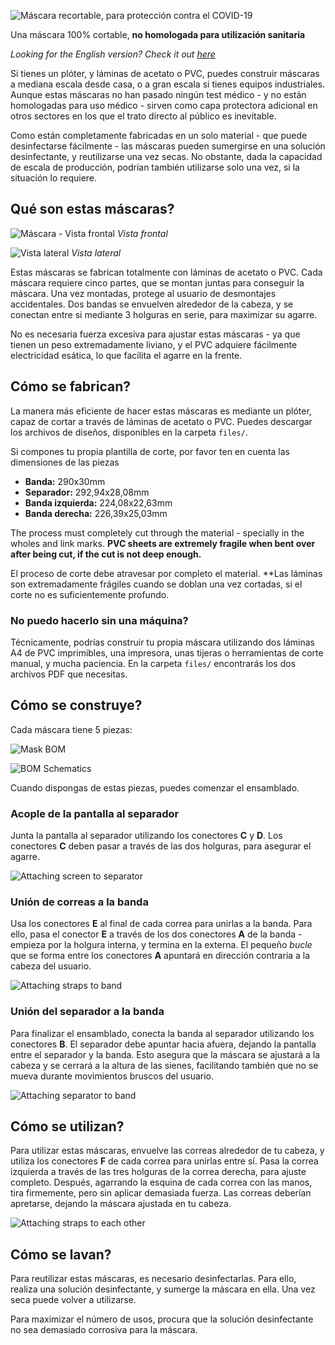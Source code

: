 ![Máscara recortable, para protección contra el COVID-19](/static/banner-es.png)

Una máscara 100% cortable, **no homologada para utilización sanitaria**

_Looking for the English version? Check it out [here](/README-en.md)_

Si tienes un plóter, y láminas de acetato o PVC, puedes construir máscaras a mediana escala desde casa, o a gran escala si tienes equipos industriales. Aunque estas máscaras no han pasado ningún test médico - y no están homologadas para uso médico - sirven como capa protectora adicional en otros sectores en los que el trato directo al público es inevitable.

Como están completamente fabricadas en un solo material - que puede desinfectarse fácilmente - las máscaras pueden sumergirse en una solución desinfectante, y reutilizarse una vez secas. No obstante, dada la capacidad de escala de producción, podrían también utilizarse solo una vez, si la situación lo requiere.

## Qué son estas máscaras?

![Máscara - Vista frontal](/static/assembled-front.png)
_Vista frontal_

![Vista lateral](/static/assembled-side.png)
_Vista lateral_

Estas máscaras se fabrican totalmente con láminas de acetato o PVC. Cada máscara requiere cinco partes, que se montan juntas para conseguir la máscara. Una vez montadas, protege al usuario de desmontajes accidentales. Dos bandas se envuelven alrededor de la cabeza, y se conectan entre si mediante 3 holguras en serie, para maximizar su agarre. 

No es necesaria fuerza excesiva para ajustar estas máscaras - ya que tienen un peso extremadamente liviano, y el PVC adquiere fácilmente electricidad esática, lo que facilita el agarre en la frente.

## Cómo se fabrican?

La manera más eficiente de hacer estas máscaras es mediante un plóter, capaz de cortar a través de láminas de acetato o PVC. Puedes descargar los archivos de diseños, disponibles en la carpeta `files/`. 

Si compones tu propia plantilla de corte, por favor ten en cuenta las dimensiones de las piezas

* **Banda:** 290x30mm
* **Separador:** 292,94x28,08mm
* **Banda izquierda:** 224,08x22,63mm
* **Banda derecha:** 226,39x25,03mm

The process must completely cut through the material - specially in the wholes and link marks. **PVC sheets are extremely fragile when bent over after being cut, if the cut is not deep enough.**

El proceso de corte debe atravesar por completo el material. **Las láminas son extremadamente frágiles cuando se doblan una vez cortadas, si el corte no es suficientemente profundo.

### No puedo hacerlo sin una máquina?

Técnicamente, podrías construir tu propia máscara utilizando dos láminas A4 de PVC imprimibles, una impresora, unas tijeras o herramientas de corte manual, y mucha paciencia. En la carpeta `files/` encontrarás los dos archivos PDF que necesitas.

## Cómo se construye?

Cada máscara tiene 5 piezas:

![Mask BOM](/static/mask-bom.png)

![BOM Schematics](/static/bom-schematic.png)

Cuando dispongas de estas piezas, puedes comenzar el ensamblado.

### Acople de la pantalla al separador

Junta la pantalla al separador utilizando los conectores **C** y **D**. Los conectores **C** deben pasar a través de las dos holguras, para asegurar el agarre.

![Attaching screen to separator](/static/screen-separator.png)

### Unión de correas a la banda

Usa los conectores **E** al final de cada correa para unirlas a la banda. Para ello, pasa el conector **E** a través de los dos conectores **A** de la banda - empieza por la holgura interna, y termina en la externa. El pequeño _bucle_ que se forma entre los conectores **A** apuntará en dirección contraria a la cabeza del usuario.

![Attaching straps to band](/static/band-straps.png)

### Unión del separador a la banda

Para finalizar el ensamblado, conecta la banda al separador utilizando los conectores **B**. El separador debe apuntar hacia afuera, dejando la pantalla entre el separador y la banda. Esto asegura que la máscara se ajustará a la cabeza y se cerrará a la altura de las sienes, facilitando también que no se mueva durante movimientos bruscos del usuario.

![Attaching separator to band](/static/band-separator.png)

## Cómo se utilizan?

Para utilizar estas máscaras, envuelve las correas alrededor de tu cabeza, y utiliza los conectores **F** de cada correa para unirlas entre sí. Pasa la correa izquierda a través de las tres holguras de la correa derecha, para ajuste completo. Después, agarrando la esquina de cada correa con las manos, tira firmemente, pero sin aplicar demasiada fuerza. Las correas deberían apretarse, dejando la máscara ajustada en tu cabeza.

![Attaching straps to each other](/static/assembled-straps.png)

## Cómo se lavan?

Para reutilizar estas máscaras, es necesario desinfectarlas. Para ello, realiza una solución desinfectante, y sumerge la máscara en ella. Una vez seca puede volver a utilizarse.

Para maximizar el número de usos, procura que la solución desinfectante no sea demasiado corrosiva para la máscara.